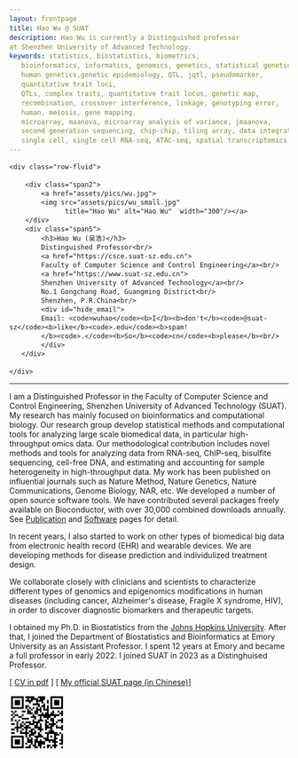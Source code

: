 ```yaml
---
layout: frontpage
title: Hao Wu @ SUAT
description: Hao Wu is currently a Distinguished professor 
at Shenzhen University of Advanced Technology.
keywords: statistics, biostatistics, biometrics,
   bioinformatics, informatics, genomics, genetics, statistical genetics,
   human genetics,genetic epidemiology, QTL, jqtl, pseudomarker,
   quantitative trait loci,
   QTLs, complex traits, quantitative trait locus, genetic map,
   recombination, crossover interference, linkage, genotyping error,
   human, meiosis, gene mapping,
   microarray, maanova, microarray analysis of variance, jmaanova,
   second generation sequencing, chip-chip, tiling array, data integration, DSS,
   single cell, single cell RNA-seq, ATAC-seq, spatial transcriptomics
---
```

<!--
<div class="navbar">
  <div class="navbar-inner">
      <ul class="nav">
          <li><a href="https://scholar.google.com/citations?user=nDSGBakAAAAJ&hl=en">Google Scholar</a></li>
          <li><a href="https://github.com/benliemory">Github</a></li>
      </ul>
  </div>
-->

<div class="container">

    <div class="row-fluid">
        
        <div class="span2">
            <a href="assets/pics/wu.jpg">
            <img src="assets/pics/wu_small.jpg"
                  title="Hao Wu" alt="Hao Wu"  width="300"/></a>
        </div>
        <div class="span5">
            <h3>Hao Wu (吴浩)</h3>
            Distinguished Professor<br/>
            <a href="https://csce.suat-sz.edu.cn">
            Faculty of Computer Science and Control Engineering</a><br/>
            <a href="https://www.suat-sz.edu.cn">
            Shenzhen University of Advanced Technology</a><br/>
            No.1 Gongchang Road, Guangming District<br/>
            Shenzhen, P.R.China<br/>
            <div id="hide_email">
            Email: <code>wuhao</code><b>I</b><b>don't</b><code>@suat-sz</code><b>like</b><code>.edu</code><b>spam!
            </b><code>.</code><b>So</b><code>cn</code><b>please</b><br/>
            </div>
       </div>     

    </div>
</div>




<hr />

I am a Distinguished Professor in the Faculty of Computer Science and Control Engineering, Shenzhen University of Advanced Technology (SUAT). 
My research has mainly focused on bioinformatics and computational biology.
Our research group develop statistical methods and computational
tools for analyzing large scale biomedical data, in particular high-throughput omics data. Our methodological contribution includes novel methods and tools for analyzing data from RNA-seq, ChIP-seq, bisulfite sequencing, cell-free DNA, and estimating and accounting for sample heterogeneity in high-throughput data. My work has been published on influential journals such as Nature Method, Nature Genetics, Nature Communications,  Genome Biology, NAR, etc. We developed a number of open source software tools. We have contributed several packages freely available on Bioconductor, with over 30,000 combined downloads annually. See [Publication](http://www.haowulab.org//pages/pubs.html) and [Software](http://www.haowulab.org//pages/software.html) pages for detail. 


In recent years, I also started to work on other types of biomedical big data from electronic health record (EHR) and wearable devices. 
We are developing methods for disease prediction and individulized treatment design. 

We collaborate closely with clinicians and scientists to characterize different types of genomics and epigenomics modifications in human diseases (including cancer, Alzheimer's disease, Fragile X syndrome, HIV), in order to discover diagnostic biomarkers and therapeutic targets. 


<p>
I obtained my Ph.D. in Biostatistics from the
<a href="http://www.biostat.jhsph.edu">Johns Hopkins University</a>.
After that, I joined the Department of Biostatistics and Bioinformatics
at Emory University as an Assistant Professor. I spent 12 years at Emory and became a full professor in early 2022. I joined SUAT in 2023 as a Distinghuised Professor. 



<p>
[ <a href="assets/wu-cv.pdf">CV in pdf</a> ]
[ <a href="https://csce.suat-sz.edu.cn/info/1009/1022.htm">
My official SUAT page (in Chinese)</a>]
<p>
<p>
<p>


<img src="assets/pics/HaoWuQR.png" width="100">


